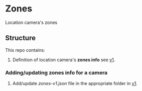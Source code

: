 # Zones

Location camera's zones


## Structure

This repo contains:

1. Definition of location camera's **zones info** see [v1](v1).


### Adding/updating zones info for a camera

1. Add/update _zones-v1.json_ file in the appropriate folder in [v1](v1).
